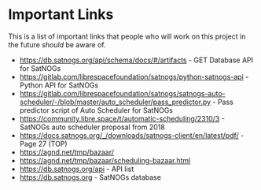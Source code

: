 
# Important Links

This is a list of important links that people who will work on this project in the future *should* be aware of.


* https://db.satnogs.org/api/schema/docs/#/artifacts - GET Database API for SatNOGs
* https://gitlab.com/librespacefoundation/satnogs/python-satnogs-api - Python API for SatNOGs
* https://gitlab.com/librespacefoundation/satnogs/satnogs-auto-scheduler/-/blob/master/auto_scheduler/pass_predictor.py - Pass predictor script of Auto Scheduler for SatNOGs
* https://community.libre.space/t/automatic-scheduling/2310/3 - SatNOGs auto scheduler proposal from 2018
* https://docs.satnogs.org/_/downloads/satnogs-client/en/latest/pdf/ - Page 27 (TOP)
* https://agnd.net/tmp/bazaar/
* https://agnd.net/tmp/bazaar/scheduling-bazaar.html
* https://db.satnogs.org/api - API list
* https://db.satnogs.org - SatNOGs database
